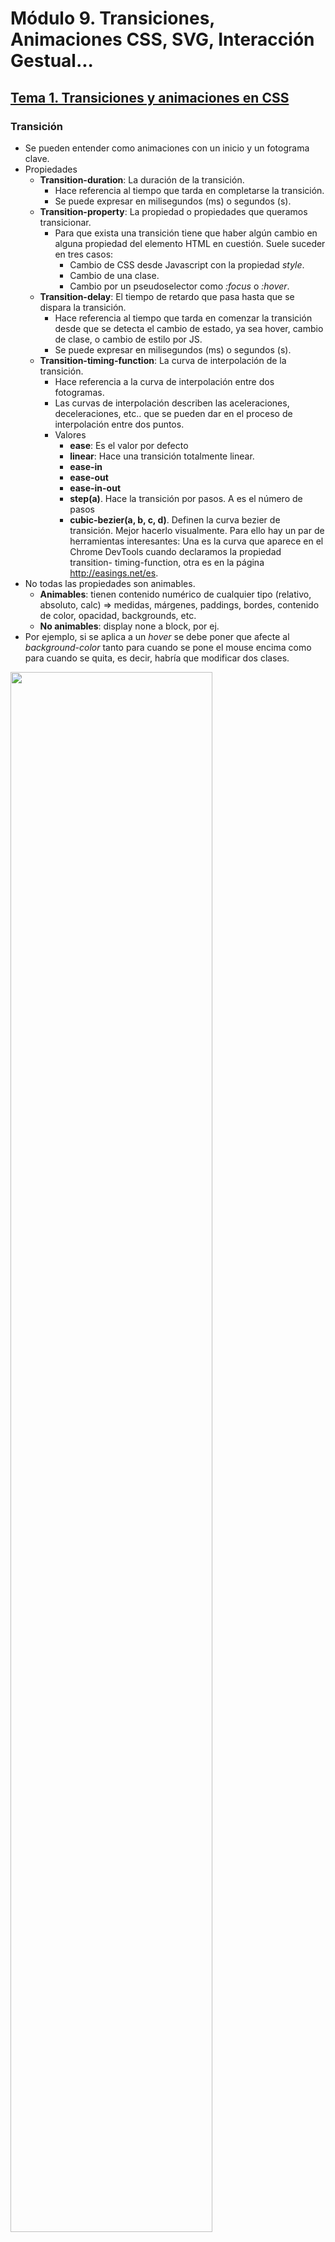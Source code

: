 # Módulo 9. Transiciones, Animaciones CSS, SVG, Interacción Gestual...

## [Tema 1. Transiciones y animaciones en CSS](https://www.youtube.com/watch?v=lXnxZYQX-lo)

### Transición

- Se pueden entender como animaciones con un inicio y un fotograma clave.
- Propiedades
  - **Transition-duration**: La duración de la transición.
    - Hace referencia al tiempo que tarda en completarse la transición.
    - Se puede expresar en milisegundos (ms) o segundos (s).
  - **Transition-property**: La propiedad o propiedades
que queramos transicionar.
    - Para que exista una transición tiene que haber algún cambio en alguna propiedad del elemento HTML en cuestión. Suele suceder en tres casos:
      - Cambio de CSS desde Javascript con la propiedad *style*.
      - Cambio de una clase.
      - Cambio por un pseudoselector como *:focus* o *:hover*.
  - **Transition-delay**: El tiempo de retardo que pasa hasta que se dispara la transición.
    - Hace referencia al tiempo que tarda en comenzar la transición desde que se detecta el cambio de estado, ya sea hover, cambio de clase, o cambio de estilo por JS.
    - Se puede expresar en milisegundos (ms) o segundos (s).
  - **Transition-timing-function**: La curva de interpolación de la transición.
    - Hace referencia a la curva de interpolación entre dos fotogramas.
    - Las curvas de interpolación describen las aceleraciones, deceleraciones, etc.. que se pueden dar en el proceso de interpolación entre dos puntos.
    - Valores
      - **ease**: Es el valor por defecto
      - **linear**: Hace una transición totalmente linear.
      - **ease-in**
      - **ease-out**
      - **ease-in-out**
      - **step(a)**. Hace la transición por pasos. A es el número de pasos
      - **cubic-bezier(a, b, c, d)**. Definen la curva bezier de transición. Mejor hacerlo visualmente. Para ello hay un par de herramientas interesantes: Una es la curva que aparece en el Chrome DevTools cuando declaramos la propiedad transition- timing-function, otra es en la página http://easings.net/es.
- No todas las propiedades son animables.
  - **Animables**: tienen contenido numérico de cualquier tipo (relativo, absoluto, calc) => medidas, márgenes, paddings, bordes, contenido de color, opacidad, backgrounds, etc.
  - **No animables**: display none a block, por ej.
- Por ejemplo, si se aplica a un *hover* se debe poner que afecte al *background-color* tanto para cuando se pone el mouse encima como para cuando se quita, es decir, habría que modificar dos clases.

<img src="../Recursos/transition_01.png" width="80%" />
<img src="../Recursos/transition_02.png" width="80%" />
<img src="../Recursos/transition_03.png" width="80%" />

**Cheatsheet de transición para esconder**

<img src="../Recursos/transition_04.png" width="100%" />

### Animaciones
- Las animaciones pueden tener dos fotogramas clave o más.
- En lugar de definir qué propiedades animamos en la etiqueta, declaramos qué animación se hace y en la animación se declaran los fotogramas clave y las propiedades que se animan.
- En animation tenemos una doble sintaxis, la de la declaración en la regla CSS y la de la regla **@keyframes**.

<img src="../Recursos/animation_01.png" width="80%" />

**@keyframes**

- La propiedad animation tiene una sintaxis parecida a transition con algunas opciones más, en lugar de definir qué propiedades animamos en la etiqueta, declaramos qué animación se hace y en la animación se declaran los fotogramas clave y las propiedades que se animan.
- En animation tenemos una doble sintaxis, la de la declaración en la regla CSS y la de la regla @keyframes.
- En los valores se puede poner las palabras from, to, donde tendríamos dos fotogramas clave. Si no, se puede poner por porcentajes (0%, 99%, 100%)
From y to son dos atajos para decir 0% y 100%. Ambas maneras son posibles.
- En la declaración entre llaves cambiamos el CSS necesario, siempre teniendo en cuenta que estén las mismas propiedades en todos los fotogramas.

<img src="../Recursos/animation_02.png" width="80%" />
<img src="../Recursos/animation_03.png" width="80%" />

**Animation-duration, animation delay y animation-timing-function**

- Es el mismo fenómeno que en el caso de transition.
- Habla de la duración o del retardo de la animación en segundos o milisegundos, igual que en la transición.
- Y timing-function es igual también.
- 
<img src="../Recursos/animation_04.png" width="80%" />

**Animation-iteration-count**

- Define cuantas veces se va a repetir la animación.
- Acepta un número entero, o acepta la palabra clave infinite, que hace que se repita la animación una y otra vez.
- 
<img src="../Recursos/animation_05.png" width="80%" />

**Animation-direction**

- Permite ejecutar la animación en diferentes direcciones, es decir colocando los valores from, to, o numéricos de manera simétrica. Se hace con palabras clave.
  - **Normal**: Ejecuta la animación como está definida en el @keyframes.
  - **Reverse**: Ejecuta la animación al contrario de como está definida en el @keyframes.
  - **Alternate**: Ejecuta la animación en las veces impares de modo normal y las pares como reverse. Este valor tiene sentido en el momento en el que la animación tenga varias iteraciones.
  - **Alternate-reverse**: Ejecuta la animación en las veces pares de modo normal y las impares como reverse.

<img src="../Recursos/animation_06.png" width="80%" />

**Animation-fill-mode y Animation-play-state**

- Animation fill mode tiene varias opciones, pero se usan dos: forwards o backwards.
  - Forwards hace que cuando termine la animación, las propiedades modificadas se queden aplicadas.
  - Backwards hace que una vez terminada la animación se vuelva a los datos anteriores.
- Animation play state permite parar o reanudar una animación que está en ejecución.

<img src="../Recursos/animation_07.png" width="80%" />

**Animation**

- Es la propiedad resumen de todas las propiedades anteriores. Si alguna de las propiedades la dejamos en su valor por defecto se puede omitir. El orden sería:
  - name
  - duration
  - timing-function 
  - delay
  - iteration-count 
  - direction
  - fill-mode
  - play-state;

<img src="../Recursos/animation_08.png" width="80%" />

### Transform

- Transform es una propiedad de CSS3 que nos permite meter cambios en cualquier elemento como si se tratara de un elemento individual y modificarlo.
- Para usar transiciones y animaciones que tengan que ver con posicionamiento conviene usar transform en lugar de otras opciones.
- La sintaxis es un poco especial, y consta de 3 partes: **translate, rotate, scale**. Tiene más propiedades más complejas, tridimensionales, etc..

<img src="../Recursos/transform_01.png" width="80%" />

### Recursos

- [Transition](https://www.w3schools.com/css/css3_transitions.asp)
- [Animation](https://www.w3schools.com/css/css3_animations.asp)
- [Transitio-timing-function](https://easings.net/)
- Animaciones complejas
  - GSAP
  - AnimeJS
  
## [Tema 2. Gráficos Vectoriales en HTML y CSS](https://www.youtube.com/watch?v=1dtZtPUgFJ4)

### ¿Qué es SVG?

- El formato SVG, que viene de las siglas Scalable Vector Graphics, es un estándar abierto desarrollado por el consorcio web internacional, que está basado en un XML que define las formas vectorialmente, y que tiene un lenguaje de etiquetas compatible con HTML, por tanto por CSS y por el DOM de JavaScript. 
- Esto implica que el SVG es un markup normal y corriente que funciona igual que HTML, y que es accesible desde el CSS y desde JS, que nos permite meter formas vectoriales en la web.

### ¿Cómo se crea el SVG?

- El SVG se puede crear de varias maneras: 
- Podemos crear SVG escribiendo el markup directamente, familiarizándonos con las etiquetas, y escribiéndolas como si fueran HTML 
- Podemos crear el SVG en un programa de edición vectorial, exportándolo al formato SVG, y luego copiándo el contenido en el HTML. 
- Podemos crearlo de manera procedural con librerías como D3.js 
- Podemos crearlo con código con librerías como Snap.js, o SVG.js.

<img src="../Recursos/svg_01.png" width="50%" />

### Recursos

- Plugin VS Code: SVG Snippets.
- Plugin Sigma: SVG Export
- [SVG-OMG](https://jakearchibald.github.io/svgomg/)
- Diseñadoras
  - [Youtube - Sara Soueidan](https://www.youtube.com/watch?v=lf7L8X6ZBu8)
  - [Youtube - Sarah Drasner](https://www.youtube.com/watch?v=4laPOtTRteI)

## [Tema 3. Gráficos Vectoriales y uso de transiciones](https://www.youtube.com/watch?v=PHEkQL8WgYc)

**Carga y limpieza de vectores en Figma**
- Desagrupar => *Ungroup*
- Seleccionar todos los vectores => *Flatten Selection* (barra superior, 3º icono de cajas superpuestas)
- Editar Vector y quedarse con las partes que interesan (las que se van a animar).
  - Edit Object 
  - Plugin 
    - SVG Export
    - Paint Bucket
    - Split Vectors
      - *Split by Fills*

## [Tema 4. Interacción gestual en Interfaces Web](https://www.youtube.com/watch?v=VEWYq_firbA)